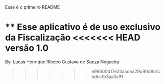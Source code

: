 Esse é o primeiro README

** Esse aplicativo é de uso exclusivo da Fiscalização
<<<<<<< HEAD
versão 1.0 
=======



By:
Lucas Henrique Ribeiro
Gustavo de Souza Nogueira
>>>>>>> e99600417e23aacea29d80d9b1cbdccfb3aa3a91
